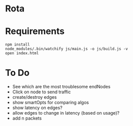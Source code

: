 Rota
====

# Requirements

```
npm install
node_modules/.bin/watchify js/main.js -o js/build.js -v
open index.html
```

# To Do
 - See which are the most troublesome endNodes
 - Click on node to send traffic
 - create/destroy edges
 - show smartOpts for comparing algos
 - show latency on edges?
 - allow edges to change in latency (based on usage)?
 - add n packets
